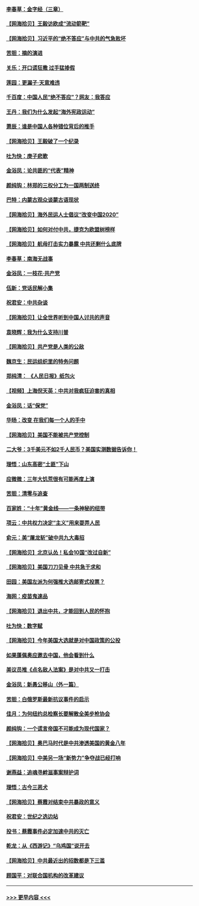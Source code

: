#### [李春草：金字经（三章）](../pages/nsc993/n12383691.md?t=09070751) 
#### [【网海拾贝】王毅访欧成“流动箭靶”](../pages/nsc993/n12383338.md?t=09070751) 
#### [【网海拾贝】习近平的“绝不答应”与中共的气急败坏](../pages/nsc993/n12382819.md?t=09070751) 
#### [苦胆：摘的演进](../pages/nsc993/n12382619.md?t=09070751) 
#### [关乐：开口谎狂撒 过手猛掺假](../pages/nsc993/n12382604.md?t=09070751) 
#### [莲园：更漏子‧天意难违](../pages/nsc993/n12382598.md?t=09070751) 
#### [千百度：中国人民“绝不答应”？网友：我答应](../pages/nsc993/n12382024.md?t=09070751) 
#### [王丹：我们为什么发起“海外宪政运动”](../pages/nsc993/n12380286.md?t=09070751) 
#### [萧辰：谁是中国人各种错位背后的推手](../pages/nsc993/n12379800.md?t=09070751) 
#### [【网海拾贝】王毅破了一个纪录](../pages/nsc993/n12379251.md?t=09070751) 
#### [吐为快：庚子悲歌](../pages/nsc993/n12378821.md?t=09070751) 
#### [金浴凤：论共匪的“代表”精神](../pages/nsc993/n12377546.md?t=09070751) 
#### [颜纯钩：林郑的三权分工为一国两制送终](../pages/nsc993/n12377306.md?t=09070751) 
#### [巴特：内蒙古观众谈蒙古语现状](../pages/nsc993/n12376923.md?t=09070751) 
#### [【网海拾贝】海外民运人士倡议“改变中国2020”](../pages/nsc993/n12376682.md?t=09070751) 
#### [【网海拾贝】如何对付中共，捷克为欧盟树榜样](../pages/nsc993/n12374209.md?t=09070751) 
#### [【网海拾贝】航母打击实力暴露 中共还剩什么底牌](../pages/nsc993/n12371825.md?t=09070751) 
#### [李春草：南海无战事](../pages/nsc993/n12371159.md?t=09070751) 
#### [金浴凤：一枝花·共产党](../pages/nsc993/n12368757.md?t=09070751) 
#### [伍新：党话民解小集](../pages/nsc993/n12366907.md?t=09070751) 
#### [祝君安：中共杂谈](../pages/nsc993/n12366076.md?t=09070751) 
#### [【网海拾贝】让全世界听到中国人讨共的声音](../pages/nsc993/n12365569.md?t=09070751) 
#### [袁晓辉：我为什么支持川普](../pages/nsc993/n12362670.md?t=09070751) 
#### [【网海拾贝】共产党是人类的公敌](../pages/nsc993/n12363182.md?t=09070751) 
#### [魏京生：民运组织里的特务问题](../pages/nsc993/n12363010.md?t=09070751) 
#### [郑纯清： 《人民日报》纸包火](../pages/nsc993/n12362706.md?t=09070751) 
#### [【视频】上海倪天英：中共对我疯狂迫害的真相](../pages/nsc993/n12356341.md?t=09070751) 
#### [金浴凤：话“保党”](../pages/nsc993/n12361867.md?t=09070751) 
#### [华旸：改变 在我们每一个人的手中](../pages/nsc993/n12361774.md?t=09070751) 
#### [【网海拾贝】美国不能被共产党控制](../pages/nsc993/n12360271.md?t=09070751) 
#### [二大爷：3千美元不如2千人民币？美国实测数据告诉你！](../pages/nsc993/n12358563.md?t=09070751) 
#### [理悟：山东高密“土匪”下山](../pages/nsc993/n12358535.md?t=09070751) 
#### [应微微：三年大饥荒很有可能再度上演](../pages/nsc993/n12358523.md?t=09070751) 
#### [苦胆：清零与追查](../pages/nsc993/n12358501.md?t=09070751) 
#### [百家姓：“十年”黄金线——一条神秘的纽带](../pages/nsc993/n12358319.md?t=09070751) 
#### [项云：中共权力决定“主义”用来耍弄人民](../pages/nsc993/n12358172.md?t=09070751) 
#### [俞元：美“屠龙斩”破中共九大毒招](../pages/nsc993/n12357822.md?t=09070751) 
#### [【网海拾贝】北京认怂！私会10国“改过自新”](../pages/nsc993/n12357784.md?t=09070751) 
#### [【网海拾贝】美国刀刀见骨 中共急于求和](../pages/nsc993/n12355511.md?t=09070751) 
#### [田园：美国左派为何强推大选邮寄式投票？](../pages/nsc993/n12352963.md?t=09070751) 
#### [海网：疫苗鬼速品](../pages/nsc993/n12354438.md?t=09070751) 
#### [【网海拾贝】退出中共，才能回到人民的怀抱](../pages/nsc993/n12352634.md?t=09070751) 
#### [吐为快：数字赋](../pages/nsc993/n12352317.md?t=09070751) 
#### [【网海拾贝】今年美国大选就是对中国政策的公投](../pages/nsc993/n12350973.md?t=09070751) 
#### [如果蓬佩奥应邀去中国，他会看到什么](../pages/nsc993/n12350945.md?t=09070751) 
#### [美议员推《点名敌人法案》是对中共又一打击](../pages/nsc993/n12350765.md?t=09070751) 
#### [金浴凤：新愚公移山（外一篇）](../pages/nsc993/n12350253.md?t=09070751) 
#### [苦胆：白俄罗斯最新抗议事件的启示](../pages/nsc993/n12349989.md?t=09070751) 
#### [佳月：为何纽约总检察长要解散全美步枪协会](../pages/nsc993/n12349939.md?t=09070751) 
#### [颜纯钩：一个谎言帝国不可能成为现代国家？](../pages/nsc993/n12349898.md?t=09070751) 
#### [【网海拾贝】奥巴马时代是中共渗透美国的黄金八年](../pages/nsc993/n12349284.md?t=09070751) 
#### [【网海拾贝】中美另一场“新势力”争夺战已经打响](../pages/nsc993/n12346998.md?t=09070751) 
#### [谢燕益：追魂寻衅滋事案辩护词](../pages/nsc993/n12346892.md?t=09070751) 
#### [理悟：古今三恶犬](../pages/nsc993/n12345190.md?t=09070751) 
#### [【网海拾贝】蔡霞对结束中共暴政的意义](../pages/nsc993/n12344263.md?t=09070751) 
#### [祝君安：世纪之选边站](../pages/nsc993/n12342382.md?t=09070751) 
#### [投书：蔡霞事件必定加速中共的灭亡](../pages/nsc993/n12341881.md?t=09070751) 
#### [乾龙：从《西游记》“乌鸡国”说开去](../pages/nsc993/n12341690.md?t=09070751) 
#### [【网海拾贝】中共最近出的招数都是下三滥](../pages/nsc993/n12341593.md?t=09070751) 
#### [顾国平：对联合国机构的改革建议](../pages/nsc993/n12339928.md?t=09070751) 

----
#### [ >>> 更早内容 <<< ](../indexes/nsc993-earlier.md)
